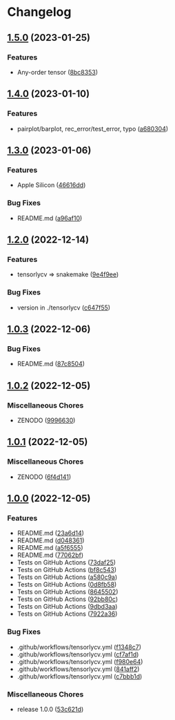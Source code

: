 # Changelog

## [1.5.0](https://github.com/kokitsuyuzaki/TensorLyCV/compare/v1.4.0...v1.5.0) (2023-01-25)


### Features

* Any-order tensor ([8bc8353](https://github.com/kokitsuyuzaki/TensorLyCV/commit/8bc835334143302979d8fde5901deb9182152705))

## [1.4.0](https://github.com/kokitsuyuzaki/TensorLyCV/compare/v1.3.0...v1.4.0) (2023-01-10)


### Features

* pairplot/barplot, rec_error/test_error, typo ([a680304](https://github.com/kokitsuyuzaki/TensorLyCV/commit/a680304d6a2dc1c4710ed59fb9b52e110a2b0d12))

## [1.3.0](https://github.com/kokitsuyuzaki/TensorLyCV/compare/v1.2.0...v1.3.0) (2023-01-06)


### Features

* Apple Silicon ([46616dd](https://github.com/kokitsuyuzaki/TensorLyCV/commit/46616dd4c686dee225cc6da4c1ba9ad974d4b80b))


### Bug Fixes

* README.md ([a96af10](https://github.com/kokitsuyuzaki/TensorLyCV/commit/a96af10aedcd64eec657f09cfa6d3c06961a734d))

## [1.2.0](https://github.com/kokitsuyuzaki/TensorLyCV/compare/v1.1.0...v1.2.0) (2022-12-14)


### Features

* tensorlycv =&gt; snakemake ([9e4f9ee](https://github.com/kokitsuyuzaki/TensorLyCV/commit/9e4f9ee89d48d5964c0a8ffa391c501d164cb425))


### Bug Fixes

* version in ./tensorlycv ([c647f55](https://github.com/kokitsuyuzaki/TensorLyCV/commit/c647f554e681aa61985a11083665d96675e12f72))

## [1.0.3](https://github.com/kokitsuyuzaki/TensorLyCV/compare/v1.0.2...v1.0.3) (2022-12-06)


### Bug Fixes

* README.md ([87c8504](https://github.com/kokitsuyuzaki/TensorLyCV/commit/87c85041c90a2581c85125fe8f7ac87437872080))

## [1.0.2](https://github.com/kokitsuyuzaki/TensorLyCV/compare/v1.0.1...v1.0.2) (2022-12-05)


### Miscellaneous Chores

* ZENODO ([9996630](https://github.com/kokitsuyuzaki/TensorLyCV/commit/9996630d9030c2020ce1b23c7e0792e030a7876a))

## [1.0.1](https://github.com/kokitsuyuzaki/TensorLyCV/compare/v1.0.0...v1.0.1) (2022-12-05)


### Miscellaneous Chores

* ZENODO ([6f4d141](https://github.com/kokitsuyuzaki/TensorLyCV/commit/6f4d141e0b4d86e49c662b56808842dc0610d3ef))

## [1.0.0](https://github.com/kokitsuyuzaki/TensorLyCV/compare/v0.99.0...v1.0.0) (2022-12-05)


### Features

* README.md ([23a6d14](https://github.com/kokitsuyuzaki/TensorLyCV/commit/23a6d148cae6ae72d5d3963ef9116dbcf4ed74f8))
* README.md ([d048361](https://github.com/kokitsuyuzaki/TensorLyCV/commit/d0483614e3a5ef46ee2a2b51dd5a435bc4689386))
* README.md ([a5f6555](https://github.com/kokitsuyuzaki/TensorLyCV/commit/a5f6555014c095e00d2a50217f47fcb05b67274d))
* README.md ([77062bf](https://github.com/kokitsuyuzaki/TensorLyCV/commit/77062bf432171e126e4666e23192bc00033b3ef3))
* Tests on GitHub Actions ([73daf25](https://github.com/kokitsuyuzaki/TensorLyCV/commit/73daf254c745dbc1791078304a562d9e2f537752))
* Tests on GitHub Actions ([bf8c543](https://github.com/kokitsuyuzaki/TensorLyCV/commit/bf8c543bcda4dba7296a1fd49656e728385f333e))
* Tests on GitHub Actions ([a580c9a](https://github.com/kokitsuyuzaki/TensorLyCV/commit/a580c9ab8f03cbacbd50adbc77acc8618c4a2b7d))
* Tests on GitHub Actions ([0d8fb58](https://github.com/kokitsuyuzaki/TensorLyCV/commit/0d8fb58de3f3200f92c2dbb205b518088c1d00a1))
* Tests on GitHub Actions ([8645502](https://github.com/kokitsuyuzaki/TensorLyCV/commit/8645502b2c29fc53236b9a6a67b21270125605c0))
* Tests on GitHub Actions ([92bb80c](https://github.com/kokitsuyuzaki/TensorLyCV/commit/92bb80c3c00a01170f1ff6a63cc32ded05df7c7e))
* Tests on GitHub Actions ([9dbd3aa](https://github.com/kokitsuyuzaki/TensorLyCV/commit/9dbd3aa4e70faf8ccc2020406f5ee58f250a55cc))
* Tests on GitHub Actions ([7922a36](https://github.com/kokitsuyuzaki/TensorLyCV/commit/7922a362d9e24824177ff17886094238351fae9b))


### Bug Fixes

* .github/workflows/tensorlycv.yml ([f1348c7](https://github.com/kokitsuyuzaki/TensorLyCV/commit/f1348c7f7daf7a71d7722eab5fccc4afc81dff06))
* .github/workflows/tensorlycv.yml ([cf7af1d](https://github.com/kokitsuyuzaki/TensorLyCV/commit/cf7af1d9c89979bf57223079949d29ca900bdc47))
* .github/workflows/tensorlycv.yml ([f980e64](https://github.com/kokitsuyuzaki/TensorLyCV/commit/f980e64d0b8720f6a09e22e924923cc75d3323cb))
* .github/workflows/tensorlycv.yml ([841aff2](https://github.com/kokitsuyuzaki/TensorLyCV/commit/841aff2871dfcb9967280bdb345c8ffd7d887c05))
* .github/workflows/tensorlycv.yml ([c7bbb1d](https://github.com/kokitsuyuzaki/TensorLyCV/commit/c7bbb1d28e22bf884802cce99d863179da4f0bd1))


### Miscellaneous Chores

* release 1.0.0 ([53c621d](https://github.com/kokitsuyuzaki/TensorLyCV/commit/53c621daf116fae86dbb9688e6e4d2764c53bdaa))
